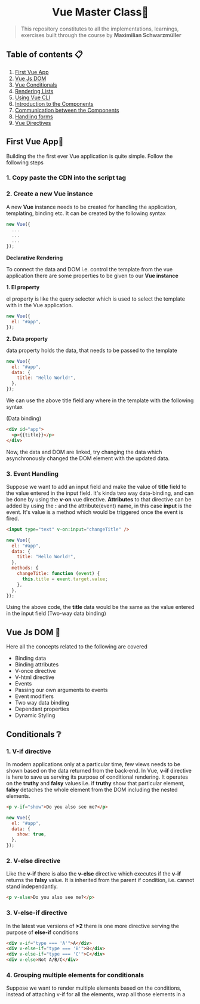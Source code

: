 <h1 align="center"> Vue Master Class🌟</h1>

> This repository constitutes to all the implementations, learnings, exercises built through the course by **Maximilian Schwarzmüller**

## Table of contents 📋

1. [First Vue App](#first-vue-app)
2. [Vue Js DOM](#vue-js-dom-)
3. [Vue Conditionals](#conditionals-)
4. [Rendering Lists](#rendering-lists-)
5. [Using Vue CLI](#using-the-vue-cli-)
6. [Introduction to the Components](#introduction-to-the-components-)
7. [Communication between the Components](#communication-between-the-components-)
8. [Handling forms](#handling-forms-)
9. [Vue Directives](#vue-directives-)

## First Vue App🥇

Building the the first ever Vue application is quite simple. Follow the following steps

### 1. Copy paste the CDN into the script tag

<script src="https://cdn.jsdelivr.net/npm/vue/dist/vue.js"></script>

### 2. Create a new Vue instance

A new **Vue** instance needs to be created for handling the application, templating, binding etc. It can be created by the following syntax

```javascript
new Vue({
  ...
  ...
  ...
});
```

**Declarative Rendering**

To connect the data and DOM i.e. control the template from the vue application there are some properties to be given to our **Vue instance**

**1. El property**

el property is like the query selector which is used to select the template with in the Vue application.

```javascript
new Vue({
  el: "#app",
});
```

**2. Data property**

data property holds the data, that needs to be passed to the template

```javascript
new Vue({
  el: "#app",
  data: {
    title: "Hello World!",
  },
});
```

We can use the above title field any where in the template with the following syntax

(Data binding)

```html
<div id="app">
  <p>{{title}}</p>
</div>
```

Now, the data and DOM are linked, try changing the data which asynchronously changed the DOM element with the updated data.

### 3. Event Handling

Suppose we want to add an input field and make the value of **title** field to the value entered in the input field. It's kinda two way data-binding, and can be done by using the **v-on** vue directive. **Attributes** to that directive can be added by using the **:** and the attribute(event) name, in this case **input** is the event. It's value is a method which would be triggered once the event is fired.

```html
<input type="text" v-on:input="changeTitle" />
```

```javascript
new Vue({
  el: "#app",
  data: {
    title: "Hello World!",
  },
  methods: {
    changeTitle: function (event) {
      this.title = event.target.value;
    },
  },
});
```

Using the above code, the **title** data would be the same as the value entered in the input field (Two-way data binding)

## Vue Js DOM 🌲

Here all the concepts related to the following are covered

- Binding data
- Binding attributes
- V-once directive
- V-html directive
- Events
- Passing our own arguments to events
- Event modifiers
- Two way data binding
- Dependant properties
- Dynamic Styling

## Conditionals ❔

### 1. V-if directive

In modern applications only at a particular time, few views needs to be shown based on the data returned from the back-end. In Vue, **v-if** directive is here to save us serving its purpose of conditional rendering. It operates on the **truthy** and **falsy** values i.e. if **truthy** show that particular element, **falsy** detaches the whole element from the DOM including the nested elements.

```html
<p v-if="show">Do you also see me?</p>
```

```javascript
new Vue({
  el: "#app",
  data: {
    show: true,
  },
});
```

### 2. V-else directive

Like the **v-if** there is also the **v-else** directive which executes if the **v-if** returns the **falsy** value. It is inherited from the parent if condition, i.e. cannot stand independantly.

```html
<p v-else>Do you also see me?</p>
```

### 3. V-else-if directive

In the latest vue versions of **>2** there is one more directive serving the purpose of **else-if** conditions

```html
<div v-if="type === 'A'">A</div>
<div v-else-if="type === 'B'">B</div>
<div v-else-if="type === 'C'">C</div>
<div v-else>Not A/B/C</div>
```

### 4. Grouping multiple elements for conditionals

Suppose we want to render multiple elements based on the conditions, instead of attaching v-if for all the elements, wrap all those elements in a <template> tag which is an HTML5 tag which doesn't gets rendered in the DOM, instead the child elements or the content inside the <template> gets added to the DOM.

```html
<template v-if="show">
  <p>Hello there!</p>
  <h1>Heading 1</h1>
</template>
```

## Rendering lists 📋

If we have more complex data like an array or group of objects to render, it can be done by **v-for** directive

### 1. Simple array

Suppose we have the following data

```javascript
ingredients: ["chicken", "fruits", "cookies"];
```

We can simple use **v-for** in this way to render a list

```html
<ul>
  <li v-for="ing in ingredients">{{ ing }}</li>
</ul>
```

### 2. Getting the index

We can use paranthesis and give 2 arguments (The following order is important)

1. The array property or value
2. Index

```html
<ul>
  <li v-for="(ing, i) in ingredients">{{ ing }} ({{ i }})</li>
</ul>
```

### 3. Alternative V-for (Template tag)

Similar to v-if, v-for can also be used on the template tag to output the data into different elements. For Ex: data into an element and index into another element. Here unline v-if alternative, v-for is used in the template tag itself.

```html
<template v-for="(ing, i) in ingredients">
  <h1>{{ ing }}</h1>
  <h2>{{ i }}</h2>
</template>
```

### 4. Looping through the objects (Array of objects)

We can loop through the array of objects in the following way

```html
<ul>
  <li v-for="person in persons">
    <div v-for="(value, key, index) in person">
      {{ key }}:{{ value }} ({{ index }})
    </div>
  </li>
</ul>
```

Firstly looping through every object and then looping through the keys and values of that object

### 5. List of numbers

Suppose you want to output all the numbers from 1 to 10, it is pretty easy in Vue JS

```html
<ul v-for="n in 10">
  <li>{{ n }}</li>
</ul>
```

**10** above represents not just the **number** 10 but the **range** or the **outbound** value starting from 1

## Using the Vue CLI 👨‍💻

Moving to a more real-time workflow, creating the vue applications is pretty easy using the CLI tool of the VUE. Here we are the Vue CLI 2 using the **webpack-simple** template to generate a new project.

### 1. Installing the Vue Cli

```bash
npm install -g vue-cli
```

### 2. Creating the sample project

Third and fourth arguments are template and name of the project

```bash
vue init webpack-simple vue-cli
```

### 3. Installing the dependencies

Go to that newly created project folder and run the following command to install all the required dependencies

```bash
npm install
```

### 4. Running the application

This Vue Cli used the webpack for bundling and loading and also serving on the local by spinning up a webpack developement server

```bash
npm run dev
```

## Introduction to the Components 🗃️

Components are the re-usable pieces of code which can be used any number of times. Suppose we want to render something to template by adding the element in the **el** property of the Vue instance, but **el** property is like document.querySelector() of javascript which selects the first element of such element in the DOM. Components come to save us in these situations

### 1. Creating a component (Simple)

It accepts two arguments

1. Name of the tag or element to be selected
2. Object similar to the object we give inside the **Vue** instance

```javascript
Vue.component("my-cmp", {
  data() {
    return {
      status: "Critical",
    };
  },
  template: "<p>Server status: {{ status }}</p>",
});
```

There are some considerations while creating the components

1. The element which we pass into the first argument can be any HTML element or a custom element but it's advised to use the custom element.
2. Data property that we pass inside the object is little different from that we pass in the Vue instance. Here we need to pass a function return the object of properties that we need inside the data property to not interfere with the data properties of the Root instance.
3. Using a local data and passing that data to return from the **data** function of the component causes the problem of the shared data, hence we should return a new object directly from the function instead of using it from locally.

### 2. Registering components locally

```javascript
const comp = {
  data() {
    return {
      status: "Critical",
    };
  },
  template:
    "<p>Server status: {{ status }} <button @click='changeStatus'>Change</button></p>",
  methods: {
    changeStatus() {
      this.status = "Normal";
    },
  },
};
```

Using the above component in our vue instance

```javascript
new Vue({
  el: "#app1",
  components: {
    "my-cmp": comp,
  },
});
```

**Vue.component()** registers the component globally

### 3. Creating Single file templates (Components)

- Go to **src** folder and create your file ending with **.vue** extension
- A Single file template or more formally known as template consists of 3 things

1. Template tag (One important point is inside template tag only one root element needs to be present i.e. If you have multiple elements wrap all the elements into a div and put that div onto this template)
2. Script tag with exported object
3. Style tag (Optional) for CSS stylings

**Home.vue**

```html
<template>
  <div>
    <p>Server status: {{ status }}</p>
    <hr />
    <button @click="changeStatus">Change Status</button>
  </div>
</template>

<script>
  export default {
    data: () => {
      return {
        status: "Critical",
      };
    },
    methods: {
      changeStatus() {
        this.status = "Normal";
      },
    },
  };
</script>
```

### 4. Using the above single file template as a component

- Import the file in the **main.js** as the following

```javascript
import Home from "./Home.vue";
```

- Using the above import as a component and binding it to a tag

```javascript
Vue.component("app-server-status", Home);
```

- Render the above created tag onto the root **App.vue**

```html
<app-server-status></app-server-status>
```

### 5. Folder Structure

We can use multiple folders for better maintenance of code

1. For small, medium sized applications we can use **Components** folder and place all our Vue files into that
2. For large scale enterprise applications we can nest folders inside **Components** folder based on shared or feature specific component

### 6. Scoped Style

If we apply the below style on any component, it by default applies it globally instead of applying it to only the current component

```html
<style>
  div {
    border: 1px solid greenyellow;
  }
</style>
```

We should scope the style in the following manner to apply styles locally to only that particular component

```css
<style scoped>
div {
    border: 1px solid greenyellow
}
</style>
```

## Communication between the Components 🤝

When we are using the components be it a small application or an enterprise application, passing the data between the components needs to be there.

### 1. Registering the props to receive the data

When the data is passed between 2 components, be it the parent of child or vice-versa the component which is receiving them needs to register the **props** property through which it can receive the data

```javascript
export default {
  props: ["name"],
};
```

**Props** is an array and the values passed in the array are the property names passed from the other component (parent). In the above case the array has **name** being passed, so this same **name** is being passed as an attribute from the parent component

### 2. Sending the data

The data properties that are being communicated between the components are passed using the **v-bind** to the attribute it's being passed on

```html
<app-user-detail :name="name"></app-user-detail>
```

### 3. Using the received data in the methods

Receive the data from the parent component and reverse the name and render

```javascript
export default {
  props: ["myName"],
  methods: {
    switchName() {
      return this.myName.split("").reverse().join("");
    },
  },
};
```

**Calling the above method**

```html
<div class="component">
  <h3>You may view the User Details here</h3>
  <p>Many Details</p>
  <p>Name: {{ switchName() }}</p>
</div>
```

### 4. Property validation

We can validate whether the data being sent is of a specific type or not

```javascript
props: {
  myName: [String, Array];
}
```

In the above example, **myName** can be either String or Array

**Advanced Validations**

We can also set a default value

```javascript
props: {
  myName: {
    type: String,
    default: "AssSam7"
  };
}
```

### 5. Child to Parent Communication using Custom Events

Currently we are changing the name from the parent component and rendering the name in the child component. If we had a usecase to change the name back to original from the child component, we have a emit a custom event that would be listened in the parent component

**Emitting Custom Event**

Since all components are like Vue instance, we can use all the methods here as well which were used in the Vue instance like $data, $refs, $emit etc. **$emit\*\* accepts 2 arguments

- Name of the event
- Data being passed through this event

```javascript
export default {
  props: {
    myName: String,
  },
  methods: {
    switchName() {
      return this.myName.split("").reverse().join("");
    },
    resetName() {
      this.myName = "Aslam";
      this.$emit("nameReset", this.myName);
    },
  },
};
```

**Listening for the custom event**

Receiving the changed data back to the parent component needs to register an event listener like the below. We can use **v-on** directive, here we're using it's short form syntax **@** and setting the **name** data property to the **\$event** which means the **2nd** argument being passed in the **\$emit** of the child component

```javascript
<app-user-detail
  :myName="name"
  @nameReset="name = $event"
></app-user-detail>
```

### 6. Communication using call backs

Lets create a **resetName()** method directly in the parent and pass it on to the child

```javascript
methods: {
  changeName() {
    this.name = "AssSam7";
  },
  resetName() {
    this.name = "Aslam";
  },
}
```

```html
<app-user-detail
  :myName="name"
  @nameReset="name = $event"
  :resetFunc="resetName"
></app-user-detail>
```

**Receiving the props of the child component**

```javascript
props: {
  myName: String,
  resetFunc: Function,
}
```

**Using the above callback**

```html
<button @click="resetFunc">Reset name (Parent)</button>
```

### 7. Communication between the siblings

The siblings can't be communicated directly, they need to go via the parent to reflect the changed or pass the data to the other sibling components

**Passing the edited age from sibling to parent**

```javascript
editAge() {
  this.userAge = 23;
  this.$emit("ageEdit", this.userAge);
}
```

**Receiving the event in the parent**

```html
<app-user-edit :userAge="age" @ageEdit="age = $event"></app-user-edit>
```

### 8. Using the Event Bus for Centralized Communication

The above approach used for the communication between the siblings can get tricky if there are nested child components and it must pass through many other components which is not required all time. For this purpose, event bus is the best and most efficient method which manages the state easily

**Declaring the event bus (main.js)**

It should be declared before our root Vue instance as we're using it inside the components

```javascript
export const eventBus = new Vue();
```

The above export is a **Named export** where we are directly exporting the particular object in the form of a new Vue instance

**Sending the data to the sibling (UserEdit.vue)**

1. Import the **eventBus**

```javascript
import { eventBus } from "../main";
```

2. Emit the event onto the **eventBus**

```javascript
eventBus.$emit("ageEdit", this.userAge);
```

**Receiving the data from the sibling (UserDetail.vue)**

1. Import the **eventBus**

```javascript
import { eventBus } from "../main";
```

2. Listening for the events emitted onto the **eventBus**. It is placed on a life cycle hook called **created** where all the components are created before executing the below code

```javascript
created() {
  eventBus.$on("ageEdit", (age) => {
    this.userAge = age;
  });
}
```

## Advanced Components Usage ⏰

Here all the advanced stuff related to components are covered like dynamic components, adding the content through slots etc.

### 1. Adding the content through slots

Suppose a raw HTML needs to be passed onto the child components which is tough when done through the naive **props** technique. Here comes the slots to save us

**Parent component (Sending)**

We can add the HTML inside the tag of the child component to send that

```html
<app-quote>
  <h1>Aslams Musings</h1>
  <p>Parent to children</p>
</app-quote>
```

**Child components (Receiving)**

In order to receive the HTML(data) just add the **<slot>** tag inside the child template

```html
<template>
  <div>
    <slot></slot>
  </div>
</template>
```

### 2. Slot Content Compilation and Styling

Two key takeaways (Previous)

1. The HTML being passed from parent to child can only be styled in the child component as it's already passed from the parent.

2. Except the styling everything else regarding the template being passed can be done from the parent.

**Latest Update**

1. Everything can be done with in the parent component regarding the template being passed.

### 3. Using Multiple slots

Multiple slots can be used to use the HTML being sent at different places of the component

**Naming them in the child**

```html
<template>
  <div>
    <div class="title">
      <slot name="title"></slot>
    </div>

    <div class="content">
      <slot name="content"></slot>
    </div>
  </div>
</template>
```

**Sending them according to the names**

```html
<template>
  <div class="container">
    <div class="row">
      <div class="col-xs-12">
        <app-quote>
          <h1 slot="title">{{ quoteTitle }}</h1>
          <h2 slot="title">{{ quoteTitle }}</h2>
          <p slot="content">Parent to children</p>
        </app-quote>
      </div>
    </div>
  </div>
</template>
```

### 3. Dynamic Components

Suppose we have 3 components **Quote.vue**, **Author.vue** and **New.vue** and we want to dynamically show a particular component based on button clicks, Here we have to use a dynamic component where we pass the **selector** dynamically based on the button clicks

**Registering a dynamic component**

Here we have to bind the **is** property with the raw selector tag or we can use the data property which gets changed on button click

```html
<component :is="selectedComponent">
  <p>Parent to children</p>
</component>
```

**Changing the data on button clicks**

We can change the data with that particular selector based on the buttons

```html
<button @click="selectedComponent = 'appQuote'">Show Quote</button>
<button @click="selectedComponent = 'appAuthor'">Show Author</button>
<button @click="selectedComponent = 'appNew'">Show New</button>
```

### 4. Understanding dynamic components

Here we are switching the components using the dynamic components, while switching all the components are re-created again and again when they are passed into the **component** tag using **is** binding. To avoid this, we can wrap our component inside a special Vue reserved tag known as **<keep-alive>**

```html
<keep-alive>
  <component :is="selectedComponent">
    <p>Parent to children</p>
  </component>
</keep-alive>
```

### 5. Life cycle hooks (Dynamic components)

Suppose we want to persist the life cycle hooks before the **keep-alive**, for this case we get 2 life cycle hooks of dynamic components

1. Activated

This hook gets triggered whenever the component gets loaded

```javascript
activated() {
    console.log("Activated!");
  }
```

2. Deactivated

This hook gets triggered whenever the component is switched away

```javascript
deactivated() {
  console.log("Deactivated!");
}
```

## Handling forms 📝

Forms form a crucial part of UX and are the means of communication between the user and the server

### 1. Basic form handling using v-model

We have seen this before like for the two-way data binding **v-model** does the job and everything is handled internally

**Creating the data property**

```javascript
data() {
  return {
    email: "",
  };
}
```

**Binding to the HTML(v-model)**

```html
<input type="text" id="email" class="form-control" v-model="email" />
```

### 2. Grouping data & pre-populating inputs

Instead of using individual data properties for each input, we can use an object of **user** and pass all the inputs as its properties

```javascript
data() {
  return {
    user: {
      email: "",
      password: "",
      age: 23,
    },
  };
}
```

**Binding them to the template**

```html
<input type="text" id="email" class="form-control" v-model="user.email" />

<input
  type="password"
  id="password"
  class="form-control"
  v-model="user.password"
/>

<input type="number" id="age" class="form-control" v-model="user.age" />
```

### 3. Input modifiers

Suppose we want to change the way **v-model** updates the data, by default it updates on every key stroke but we want it to update on just **change** i.e. it updates whenever user finishes typing and the value is changed

```html
<input type="number" id="age" class="form-control" v-model.lazy="user.age" />
```

There are other modifiers like

- trim: To remove whitespaces
- number: To convert to a number

### 4. Binding Text areas

Interpolation with the text areas doesn't work like other HTML element. Instead to pass the data or two-way binding we can anyhow use **v-model**

```html
<textarea
  id="message"
  rows="5"
  class="form-control"
  v-model="user.message"
></textarea>
```

By default the data stored is multi-line, while displaying due CSS reset it gets rendered in a single line. To make it multi-line, simple add the following CSS rule

```html
<p style="white-space: pre">Message: {{ user.message }}</p>
```

### 5. Using the checkboxes and populating data to Arrays

We can bind 2 inputs to the same data property then Vue JS merges both the data and stores it

```html
<input type="checkbox" id="sendmail" value="SendMail" v-model="sendMail" />

<input
  type="checkbox"
  id="sendInfomail"
  value="SendInfoMail"
  v-model="sendMail"
/>
```

Based on the check and uncheck, it addes and removes it from the array

```javascript
sendMail: [];
```

### 6. Handling the radio buttons

By default, when radio inputs are added our application cannot figure out that only one must be selected. Thanks to Vue, if you bind all the radio buttons to the same data property the purpose is served and the value is stored indeed

```html
<input type="radio" id="male" value="Male" v-model="gender" />

<input type="radio" id="female" value="Female" v-model="gender" />
```

### 7. Drop downs with select and option

We can dynamically populate the drop down values in the following manner

**Array**

```javascript
priorities: ["High", "medium", "low"];
```

**V-for through the above array**

```javascript
<option
  v-for="(priority, index) in priorities"
  :key="index"
>
  {{ priority }}
</option>
```

We can provide or select the default values in two ways

**a. Using selected condition**

```html
<option
  v-for="(priority, index) in priorities"
  :selected="priority === 'low'"
  :key="index"
>
  {{ priority }}
</option>
```

**b. Binding the drop down using v-model to select tag**

```html
<select id="priority" class="form-control" v-model="selectedPriority">
  ...
</select>
```

Although both of the above are provided, v-model overwrites with the data

### 8. Custom Inputs and controls

Suppose we don't want to use the HTML5 input and create our own component for the input like a toggle switch. For binding the v-model to custom inputs or components, we need to follow 2 points

**1. Component must accept a prop named value**

```javascript
props: ["value"];
```

```html
<app-switch v-model="dataSwitch"></app-switch>
```

**2. Component must emit an event input**

```javascript
switched(isOn) {
  this.$emit("input", isOn);
}
```

## Vue Directives 🎯

Directives are just like components but are small pieces through which we can control the behavior of the elements

### 1. Creating a custom directive (Globally)

Just like components directives can also be created globally in **main.js** file using **Vue.directive()**. It accepts 2 arguments

1. Directive name
2. Configuration object

```javascript
Vue.directive("highlight", {
  bind(el, binding, vnode) {
    el.style.color = "red";
  },
});
```

**Adding above custom directive**

**Note:** Here v-text is a built-in directive like setting the **textContent** in javascript

```html
<span v-text="'Hello there'" v-highlight></span>
```
